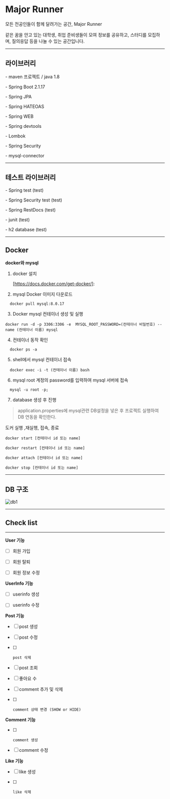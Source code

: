 # Major Runner

 모든 전공인들이 함께 달려가는 공간, Major Runner
 
같은 꿈을 안고 있는 대학생, 취업 준비생들이 모여 정보를 공유하고, 스터디를 모집하며, 질의응답 등을 나눌 수 있는 공간입니다.   











------

## 라이브러리    
 



\-    maven 프로젝트 / java 1.8 

\-    Spring Boot 2.1.17

\-    Spring JPA

\-    Spring HATEOAS

\-    Spring WEB

\-    Spring devtools

\-    Lombok

\-    Spring Security

\-    mysql-connector 
  


------


## 테스트 라이브러리    




\-    Spring test (test)

\-    Spring Security test (test)

\-    Spring RestDocs (test)

\-    junit (test)

\-    h2 database (test)

 ------



## Docker



**docker와 mysql**

1. docker 설치

   [https://docs.docker.com/get-docker/]: 

   

2. mysql Docker 이미지 다운로드

```
  docker pull mysql:8.0.17  
```

 

3. Docker mysql 컨테이너 생성 및 실행

```
docker run -d -p 3306:3306 -e  MYSQL_ROOT_PASSWORD=(컨테이너 비밀번호) --name (컨테이너 이름) mysql  
```

 

4. 컨테이너 동작 확인



```
  docker ps -a
```

  

5. shell에서 mysql 컨테이너 접속



```
  docker exec -i -t (컨테이너 이름) bash
```

  



6. mysql root 계정의 password를 입력하여 mysql 서버에 접속

```
  mysql -u root -p;  
```

 

7. database 생성 후 진행

> application.properties에 mysql관련 DB설정을 넣은 후 프로젝트 실행하여 DB 연동을 확인한다.

 

도커 실행 ,재실행, 접속, 종료

```null
docker start [컨테이너 id 또는 name]
```

```null
docker restart [컨테이너 id 또는 name]
```

```null
docker attach [컨테이너 id 또는 name]
```

```null
docker stop [컨테이너 id 또는 name]
```




------


## DB 구조 


![db1](https://user-images.githubusercontent.com/26570275/93857245-48653200-fcf5-11ea-9bfa-8f73653bf283.png)



------
## Check list
------


 **User 기능**

- [ ] 회원 가입 

- [ ]    회원 탈퇴 

- [ ]    회원 정보 수정

 

 **UserInfo 기능**  
 
- [ ]    userinfo 생성 

- [ ]    userinfo 수정 

 

 **Post 기능**

- [ ]    post 생성 

- [ ]    post 수정 

- [ ]     post 삭제 

- [ ]    post 조회 
- [ ]    좋아요 수  

- [ ]    comment 추가 및 삭제 
- [ ]     comment 상태 변경 (SHOW or HIDE) 

 

 **Comment 기능**

- [ ]     comment 생성

- [ ]    comment 수정 

 

 **Like 기능**

- [ ]    like 생성 

- [ ]     like 삭제 
